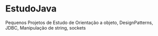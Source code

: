 # EstudoJava
Pequenos Projetos de Estudo de Orientação a objeto, DesignPatterns, JDBC, Manipulação de string, sockets 
